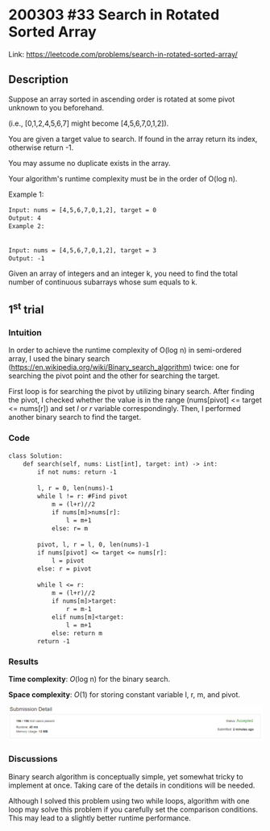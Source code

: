 # 200303 #33 Search in Rotated Sorted Array
Link: https://leetcode.com/problems/search-in-rotated-sorted-array/

## Description
Suppose an array sorted in ascending order is rotated at some pivot unknown to you beforehand.

(i.e., [0,1,2,4,5,6,7] might become [4,5,6,7,0,1,2]).

You are given a target value to search. If found in the array return its index, otherwise return -1.

You may assume no duplicate exists in the array.

Your algorithm's runtime complexity must be in the order of O(log n).

Example 1:

    Input: nums = [4,5,6,7,0,1,2], target = 0
    Output: 4
    Example 2:


    Input: nums = [4,5,6,7,0,1,2], target = 3
    Output: -1

Given an array of integers and an integer k, you need to find the total number of continuous subarrays whose sum equals to k.

## 1<sup>st</sup> trial

### Intuition
In order to achieve the runtime complexity of O(log n) in semi-ordered array, I used the binary search (https://en.wikipedia.org/wiki/Binary_search_algorithm) twice: one for searching the pivot point and the other for searching the target.

First loop is for searching the pivot by utilizing binary search. After finding the pivot, I checked whether the value is in the range (nums[pivot] <= target <= nums[r]) and set *l* or *r* variable correspondingly. Then, I performed another binary search to find the target.

### Code
    class Solution:
        def search(self, nums: List[int], target: int) -> int:
            if not nums: return -1
            
            l, r = 0, len(nums)-1
            while l != r: #Find pivot
                m = (l+r)//2
                if nums[m]>nums[r]:
                    l = m+1
                else: r= m

            pivot, l, r = l, 0, len(nums)-1
            if nums[pivot] <= target <= nums[r]:
                l = pivot
            else: r = pivot

            while l <= r: 
                m = (l+r)//2
                if nums[m]>target:
                    r = m-1
                elif nums[m]<target:
                    l = m+1
                else: return m
            return -1

### Results
**Time complexity**: *O*(log n) for the binary search.

**Space complexity**: *O*(1) for storing constant variable l, r, m, and pivot.

![1st trial](https://github.com/minyookim/DailyCoding/blob/master/200303%20%2333%20Search%20in%20Rotated%20Sorted%20Array/1st%20trial%20with%20binary%20search.PNG)

### Discussions
Binary search algorithm is conceptually simple, yet somewhat tricky to implement at once. Taking care of the details in conditions will be needed.

Although I solved this problem using two while loops, algorithm with one loop may solve this problem if you carefully set the comparison conditions. This may lead to a slightly better runtime performance.
